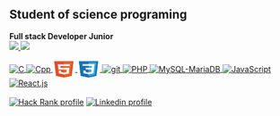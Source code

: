 
<h2>Student of science programing</h2>
<b color="blue">Full stack Developer Junior</b>


<div align="left">
  <a href="https://github.com/Saturnino1">
  <img height="150em" src="https://github-readme-stats.vercel.app/api?username=Saturnino1&show_icons=true&theme=aura&include_all_commits=true&count_private=true"/>
  <img height="150em" src="https://github-readme-stats.vercel.app/api/top-langs/?username=Saturnino1&layout=compact&langs_count=7&theme=aura"/>
</div>

  <div style="display: inline_block"><br>
  <img align="center" alt="C" height="30" width="40" src="https://cdn.jsdelivr.net/gh/devicons/devicon/icons/c/c-original.svg">
  <img align="center" alt="Cpp" height="30" width="40" src="https://cdn.jsdelivr.net/gh/devicons/devicon/icons/cplusplus/cplusplus-original.svg">
  <img align="center" alt="HTML" height="30" width="40" src="https://raw.githubusercontent.com/devicons/devicon/master/icons/html5/html5-original.svg">  
  <img align="center" alt="CSS" height="30" width="40" src="https://raw.githubusercontent.com/devicons/devicon/master/icons/css3/css3-original.svg">
  <img align="center" alt="git" height="30" width="40" src="https://cdn.jsdelivr.net/gh/devicons/devicon/icons/git/git-plain.svg">
  <img align="center" alt="PHP" height="30" width="40" src="https://cdn.jsdelivr.net/gh/devicons/devicon/icons/php/php-original.svg" />
  <img align="center" alt="MySQL-MariaDB" height="30" width="40" src="https://cdn.jsdelivr.net/gh/devicons/devicon/icons/mysql/mysql-original-wordmark.svg">
  <img align="center" alt="JavaScript" height="30" width="40" src="https://cdn.jsdelivr.net/gh/devicons/devicon/icons/javascript/javascript-original.svg">  
  <img align="center" alt="React.js" height="30" width="40"  src="https://cdn.jsdelivr.net/gh/devicons/devicon/icons/react/react-original-wordmark.svg" /> 
    <br/>
    <br/>
    <a href="https://www.hackrank.com/saturninomoreir1" target="_blank"><img magin_left="50px" src="https://img.icons8.com/windows/452/hackerrank.png" target="_blank"  width="50px" height="50px" alt="Hack Rank profile"></a>
    <a href="http://www.linkedin.com/in/saturnino-mendes-58ab71238" target="_blank"><img magin_left="50px" src="https://img.icons8.com/fluency/2x/linkedin.png" target="_blank"  width="60px" height="50px" alt="Linkedin profile"></a>
</div>
  
 

          
  
  
  
